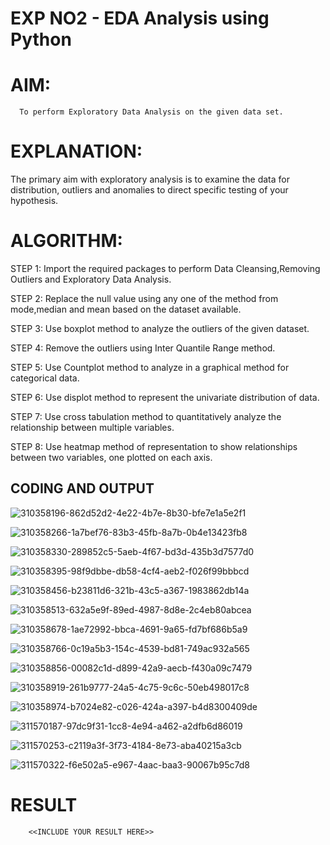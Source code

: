 # EXP NO2 - EDA Analysis using Python

# AIM:
      To perform Exploratory Data Analysis on the given data set.
      
# EXPLANATION:
  The primary aim with exploratory analysis is to examine the data for distribution, outliers and anomalies to direct specific testing of your hypothesis.
  
# ALGORITHM:
STEP 1: Import the required packages to perform Data Cleansing,Removing Outliers and Exploratory Data Analysis.

STEP 2: Replace the null value using any one of the method from mode,median and mean based on the dataset available.

STEP 3: Use boxplot method to analyze the outliers of the given dataset.

STEP 4: Remove the outliers using Inter Quantile Range method.

STEP 5: Use Countplot method to analyze in a graphical method for categorical data.

STEP 6: Use displot method to represent the univariate distribution of data.

STEP 7: Use cross tabulation method to quantitatively analyze the relationship between multiple variables.

STEP 8: Use heatmap method of representation to show relationships between two variables, one plotted on each axis.

## CODING AND OUTPUT
![310358196-862d52d2-4e22-4b7e-8b30-bfe7e1a5e2f1](https://github.com/SriSaiPriyaSenthilvel/EXNO2DS/assets/119475702/4484f5dc-fb53-4ad0-9ac2-b51192acc089)

![310358266-1a7bef76-83b3-45fb-8a7b-0b4e13423fb8](https://github.com/SriSaiPriyaSenthilvel/EXNO2DS/assets/119475702/9644cf24-6b33-4b6d-a1f2-dce77b39ab7d)

![310358330-289852c5-5aeb-4f67-bd3d-435b3d7577d0](https://github.com/SriSaiPriyaSenthilvel/EXNO2DS/assets/119475702/65b3805b-93b2-421b-8252-631ee9ee399a)

![310358395-98f9dbbe-db58-4cf4-aeb2-f026f99bbbcd](https://github.com/SriSaiPriyaSenthilvel/EXNO2DS/assets/119475702/abe2dccc-ef9a-45d7-8c1b-4204bee3ebfe)

![310358456-b23811d6-321b-43c5-a367-1983862db14a](https://github.com/SriSaiPriyaSenthilvel/EXNO2DS/assets/119475702/7c440411-f06f-4b3b-bd8c-bd6745a4ccbc)

![310358513-632a5e9f-89ed-4987-8d8e-2c4eb80abcea](https://github.com/SriSaiPriyaSenthilvel/EXNO2DS/assets/119475702/6896796c-b0fd-47b9-ac71-ea1a0daa4f7e)

![310358678-1ae72992-bbca-4691-9a65-fd7bf686b5a9](https://github.com/SriSaiPriyaSenthilvel/EXNO2DS/assets/119475702/c9484fe2-5176-4f90-bfb1-26f716c11ac7)

![310358766-0c19a5b3-154c-4539-bd81-749ac932a565](https://github.com/SriSaiPriyaSenthilvel/EXNO2DS/assets/119475702/8325c71c-475f-4d90-87f1-9a9c12793e42)

![310358856-00082c1d-d899-42a9-aecb-f430a09c7479](https://github.com/SriSaiPriyaSenthilvel/EXNO2DS/assets/119475702/bb7fdc60-63cf-4bc1-88f9-31f88b93101a)

![310358919-261b9777-24a5-4c75-9c6c-50eb498017c8](https://github.com/SriSaiPriyaSenthilvel/EXNO2DS/assets/119475702/b2daae69-f1e7-4da5-a6cd-8ad42d7ace3e)

![310358974-b7024e82-c026-424a-a397-b4d8300409de](https://github.com/SriSaiPriyaSenthilvel/EXNO2DS/assets/119475702/9ebc7ebf-08e6-46f2-badb-f304e0dc7973)

![311570187-97dc9f31-1cc8-4e94-a462-a2dfb6d86019](https://github.com/SriSaiPriyaSenthilvel/EXNO2DS/assets/119475702/1b30467a-b83a-477a-be7c-4300e8c61622)

![311570253-c2119a3f-3f73-4184-8e73-aba40215a3cb](https://github.com/SriSaiPriyaSenthilvel/EXNO2DS/assets/119475702/9c6db29e-89a0-4c8b-a685-1b080effa848)

![311570322-f6e502a5-e967-4aac-baa3-90067b95c7d8](https://github.com/SriSaiPriyaSenthilvel/EXNO2DS/assets/119475702/773f9bd4-5133-4048-84a6-9756af089373)

# RESULT
        <<INCLUDE YOUR RESULT HERE>>
